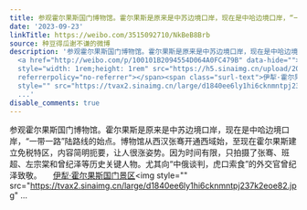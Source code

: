 ```yaml
---
title: 参观霍尔果斯国门博物馆。霍尔果斯是原来是中苏边境口岸，现在是中哈边境口岸，“一带一路”陆路线的始点。博物馆从西汉张骞开通西域始，至现在霍尔果斯建立免税...
date: '2023-09-23'
linkTitle: https://weibo.com/3515092710/NkBeB8Brb
source: 种豆得瓜谢不谦的微博
description: '参观霍尔果斯国门博物馆。霍尔果斯是原来是中苏边境口岸，现在是中哈边境口岸，“一带一路”陆路线的始点。博物馆从西汉张骞开通西域始，至现在霍尔果斯建立免税特区，内容简明扼要，让人很涨姿势。因为时间有限，只拍摄了张骞、班超、左宗棠和曾纪泽等历史关键人物。尤其向“中俄谈判，虎口索食”的外交官曾纪泽致敬。
  <a href="http://weibo.com/p/100101B2094554D064A0FC479B" data-hide=""><span class="url-icon"><img
  style="width: 1rem;height: 1rem" src="https://h5.sinaimg.cn/upload/2015/09/25/3/timeline_card_small_location_default.png"
  referrerpolicy="no-referrer"></span><span class="surl-text">伊犁·霍尔果斯国门景区</span></a><img
  style="" src="https://tvax2.sinaimg.cn/large/d1840ee6ly1hi6cknmntpj237k2eoe82.jpg"
  ...'
disable_comments: true
---
```

参观霍尔果斯国门博物馆。霍尔果斯是原来是中苏边境口岸，现在是中哈边境口岸，“一带一路”陆路线的始点。博物馆从西汉张骞开通西域始，至现在霍尔果斯建立免税特区，内容简明扼要，让人很涨姿势。因为时间有限，只拍摄了张骞、班超、左宗棠和曾纪泽等历史关键人物。尤其向“中俄谈判，虎口索食”的外交官曾纪泽致敬。 <a href="http://weibo.com/p/100101B2094554D064A0FC479B" data-hide=""><span class="url-icon"><img style="width: 1rem;height: 1rem" src="https://h5.sinaimg.cn/upload/2015/09/25/3/timeline_card_small_location_default.png" referrerpolicy="no-referrer"></span><span class="surl-text">伊犁·霍尔果斯国门景区</span></a><img style="" src="https://tvax2.sinaimg.cn/large/d1840ee6ly1hi6cknmntpj237k2eoe82.jpg" ...